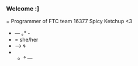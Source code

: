 ### Welcome :]

= Programmer of FTC team 16377 Spicy Ketchup <3
- — ｡° -
- = she/her
- --> :cyclone:
- - ° —
